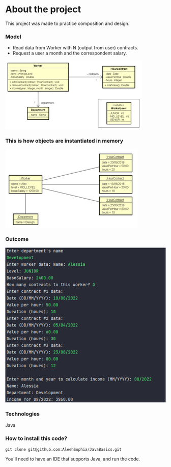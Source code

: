 # About the project

This project was made to practice composition and design.

### Model
- Read data from Worker with N (output from user) contracts.  
- Request a user a month and the correspondent salary.

<img src="assets/model.png"/>

### This is how objects are instantiated in memory
<img src="assets/memoryObject.png"/>

### Outcome

<img src="assets/outcome.png"/>

### Technologies
Java

### How to install this code?

```
git clone git@github.com:AleehSophia/JavaBasics.git
```

You'll need to have an IDE that supports Java, and run the code.